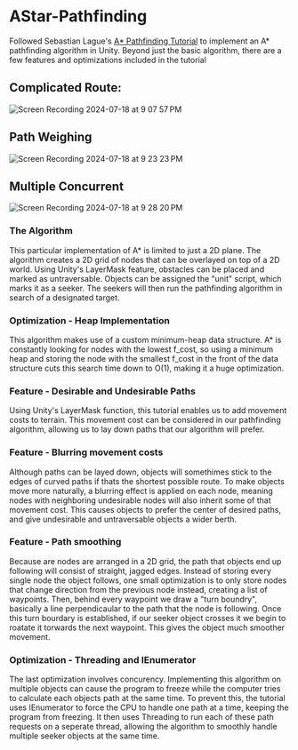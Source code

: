 # AStar-Pathfinding

Followed Sebastian Lague's [A* Pathfinding Tutorial](https://www.youtube.com/playlist?list=PLFt_AvWsXl0cq5Umv3pMC9SPnKjfp9eGW) to implement an A* pathfinding algorithm in Unity. Beyond just the basic algorithm, there are a few features and optimizations included in the tutorial

## Complicated Route:
![Screen Recording 2024-07-18 at 9 07 57 PM](https://github.com/user-attachments/assets/97a686ae-0d2a-4681-9d82-b272aa5c44e8)

## Path Weighing
![Screen Recording 2024-07-18 at 9 23 23 PM](https://github.com/user-attachments/assets/f1774809-4907-442e-9003-51f0d32726d7)

## Multiple Concurrent 
![Screen Recording 2024-07-18 at 9 28 20 PM](https://github.com/user-attachments/assets/5a007a94-6b13-410f-a334-b00d1a52010c)


### The Algorithm

This particular implementation of A* is limited to just a 2D plane. The algorithm creates a 2D grid of nodes that can be overlayed on top of a 2D world. Using Unity's LayerMask feature, obstacles can be placed and marked as untraversable. Objects can be assigned the "unit" script, which marks it as a seeker. The seekers will then run the pathfinding algorithm in search of a designated target.

### Optimization - Heap Implementation

This algorithm makes use of a custom minimum-heap data structure. A* is constantly looking for nodes with the lowest f_cost, so using a minimum heap and storing the node with the smallest f_cost in the front of the data structure cuts this search time down to O(1), making it a huge optimization.

### Feature - Desirable and Undesirable Paths

Using Unity's LayerMask function, this tutorial enables us to add movement costs to terrain. This movement cost can be considered in our pathfinding algorithm, allowing us to lay down paths that our algorithm will prefer.

### Feature - Blurring movement costs

Although paths can be layed down, objects will somethimes stick to the edges of curved paths if thats the shortest possible route. To make objects move more naturally, a blurring effect is applied on each node, meaning nodes with neighboring undesirable nodes will also inherit some of that movement cost. This causes objects to prefer the center of desired paths, and give undesirable and untraversable objects a wider berth.

### Feature - Path smoothing

Because are nodes are arranged in a 2D grid, the path that objects end up following will consist of straight, jagged edges. Instead of storing every single node the object follows, one small optimization is to only store nodes that change direction from the previous node instead, creating a list of waypoints. Then, behind every waypoint we draw a "turn boundry", basically a line perpendicaular to the path that the node is following. Once this turn bourdary is established, if our seeker object crosses it we begin to roatate it torwards the next waypoint. This gives the object much smoother movement.

### Optimization - Threading and IEnumerator

The last optimization involves concurency. Implementing this algorithm on multiple objects can cause the program to freeze while the computer tries to calculate each objects path at the same time. To prevent this, the tutorial uses IEnumerator to force the CPU to handle one path at a time, keeping the program from freezing. It then uses Threading to run each of these path requests on a seperate thread, allowing the algorithm to smoothly handle multiple seeker objects at the same time.
